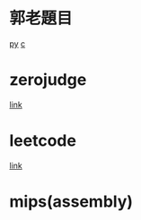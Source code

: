 # 郭老題目
[py](./py_week_work)
[c](./c_week_work)
# zerojudge
[link]()
# leetcode
[link]()
# mips(assembly)

